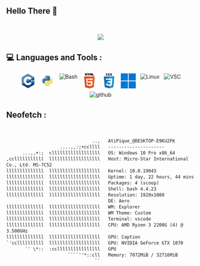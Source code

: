 ## Hello There 👋

<br>
<p align = "center">
  <a href="https://github.com:AtiPiquee">
    <img src="https://discord.c99.nl/widget/theme-2/456142146299494402.png">
  </a>
</p>

## 💻 Languages and Tools :

<p align="center">
<img src="https://raw.githubusercontent.com/github/explore/180320cffc25f4ed1bbdfd33d4db3a66eeeeb358/topics/cpp/cpp.png" alt="CPP" height="40" style="vertical-align:top; margin:4px">
<img src="https://raw.githubusercontent.com/github/explore/80688e429a7d4ef2fca1e82350fe8e3517d3494d/topics/python/python.png" alt="Python" height="40" style="vertical-align:top; margin:4px">
<img src="https://upload.wikimedia.org/wikipedia/commons/thumb/4/4b/Bash_Logo_Colored.svg/1200px-Bash_Logo_Colored.svg.png" alt="Bash" height="40" style="vertical-align:top; margin:4px">
<img src="https://raw.githubusercontent.com/github/explore/80688e429a7d4ef2fca1e82350fe8e3517d3494d/topics/html/html.png" alt="HTML" height="40" style="vertical-align:top; margin:4px">
<img src="https://raw.githubusercontent.com/github/explore/80688e429a7d4ef2fca1e82350fe8e3517d3494d/topics/css/css.png" alt="CSS" height="40" style="vertical-align:top; margin:4px">
<img src="https://raw.githubusercontent.com/github/explore/379d49236d826364be968345e0a085d044108cff/topics/windows/windows.png" alt="Windows10" height="40" style="vertical-align:top; margin:4px">
<img src="https://upload.wikimedia.org/wikipedia/commons/thumb/2/2b/Tux-simple.svg/154px-Tux-simple.svg.png" alt="Linux" height="40" style="vertical-align:top; margin:4px">
<img src="https://upload.wikimedia.org/wikipedia/commons/thumb/9/9a/Visual_Studio_Code_1.35_icon.svg/2048px-Visual_Studio_Code_1.35_icon.svg.png" alt="VSC" height="40" style="vertical-align:top; margin:4px">
<img src="https://cdn-icons-png.flaticon.com/512/25/25231.png" alt="github" height="40" style="vertical-align:top; margin:4px">
</p>

## Neofetch :
<br>
  
```
                                ..,   AtiPique_@DESKTOP-E9KU2FK 
                    ....,,:;+ccllll   --------------------- 
      ...,,+:;  cllllllllllllllllll   OS: Windows 10 Pro x86_64 
,cclllllllllll  lllllllllllllllllll   Host: Micro-Star International Co., Ltd. MS-7C52 
llllllllllllll  lllllllllllllllllll   Kernel: 10.0.19043 
llllllllllllll  lllllllllllllllllll   Uptime: 1 day, 22 hours, 44 mins 
llllllllllllll  lllllllllllllllllll   Packages: 4 (scoop) 
llllllllllllll  lllllllllllllllllll   Shell: bash 4.4.23 
llllllllllllll  lllllllllllllllllll   Resolution: 1920x1080 
                                      DE: Aero 
llllllllllllll  lllllllllllllllllll   WM: Explorer 
llllllllllllll  lllllllllllllllllll   WM Theme: Custom 
llllllllllllll  lllllllllllllllllll   Terminal: vscode 
llllllllllllll  lllllllllllllllllll   CPU: AMD Ryzen 3 2200G (4) @ 3.500GHz 
llllllllllllll  lllllllllllllllllll   GPU: Caption 
`'ccllllllllll  lllllllllllllllllll   GPU: NVIDIA GeForce GTX 1070 
       `' \*::  :ccllllllllllllllll   GPU 
                       ````''*::cll   Memory: 7072MiB / 32716MiB 
                                 ``
  ```

 
